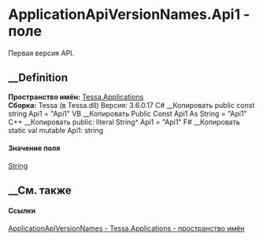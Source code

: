# ApplicationApiVersionNames.Api1 - поле
Первая версия API.
## __Definition
 **Пространство имён:** [Tessa.Applications](N_Tessa_Applications.htm)  
 **Сборка:** Tessa (в Tessa.dll) Версия: 3.6.0.17
C# __Копировать
     public const string Api1 = "Api1"
VB __Копировать
     Public Const Api1 As String = "Api1"
C++ __Копировать
     public:
    literal String^ Api1 = "Api1"
F# __Копировать
     static val mutable Api1: string
#### Значение поля
[String](https://learn.microsoft.com/dotnet/api/system.string)
##  __См. также
#### Ссылки
[ApplicationApiVersionNames -
](T_Tessa_Applications_ApplicationApiVersionNames.htm)
[Tessa.Applications - пространство имён](N_Tessa_Applications.htm)
